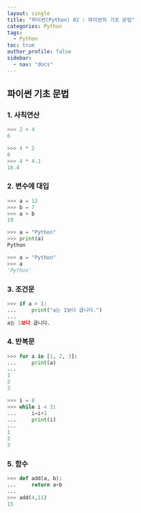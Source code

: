 ```yaml
---
layout: single
title: "파이썬(Python) 02 : 파이썬의 기초 문법"
categories: Python
tags:
  - Python
toc: true
author_profile: false
sidebar:
  - nav: "docs"
---
```

## 파이썬 기초 문법
### 1. 사칙연산 

```python
>>> 2 + 4
6
```

```python
>>> 4 * 2
8
>>> 4 * 4.1
16.4
```

### 2. 변수에 대입

```python
>>> a = 12
>>> b = 7
>>> a + b
19
```

```python
>>> a = "Python"
>>> print(a)
Python
```

```python
>>> a = "Python"
>>> a
'Python'
```

### 3. 조건문 

```python
>>> if a > 1:
...     print("a는 1보다 큽니다.")
...
a는 1보다 큽니다.
```

### 4. 반복문

```python
>>> for a in [1, 2, 3]:
...     print(a)
...
1
2
3
```

```python
>>> i = 0
>>> while i < 3:
...     i=i+1
...     print(i)
...
1
2
3
```
### 5. 함수
```python
>>> def add(a, b):
...     return a+b
...
>>> add(4,11)
15
```

